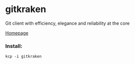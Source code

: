 # gitkraken

Git client with efficiency, elegance and reliability at the core

[Homepage](https://www.gitkraken.com/)

### Install:
```
kcp -i gitkraken
```

